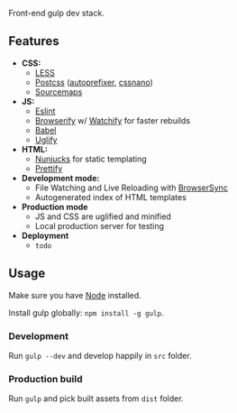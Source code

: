 Front-end gulp dev stack.

## Features
- **CSS:**
    - [LESS](https://github.com/plus3network/gulp-less)
    - [Postcss](https://github.com/postcss/postcss) ([autoprefixer](https://github.com/postcss/autoprefixer), [cssnano](https://github.com/ben-eb/cssnano))
    - [Sourcemaps](https://github.com/floridoo/gulp-sourcemaps)
- **JS:**
    - [Eslint](http://eslint.org)
    - [Browserify](http://browserify.org) w/ [Watchify](https://github.com/substack/watchify) for faster rebuilds
    - [Babel](http://babeljs.io)
    - [Uglify](https://github.com/terinjokes/gulp-uglify)
- **HTML:**
    - [Nunjucks](https://github.com/sindresorhus/gulp-nunjucks) for static templating
    - [Prettify](https://github.com/jonschlinkert/gulp-prettify)
- **Development mode:**
    - File Watching and Live Reloading with [BrowserSync](http://www.browsersync.io/)
    - Autogenerated index of HTML templates
- **Production mode**
    - JS and CSS are uglified and minified
    - Local production server for testing
- **Deployment**
    - `todo`

## Usage

Make sure you have [Node](https://nodejs.org) installed.

Install gulp globally: `npm install -g gulp`.

### Development

Run `gulp --dev` and develop happily in `src` folder.

### Production build

Run `gulp` and pick built assets from `dist` folder.
